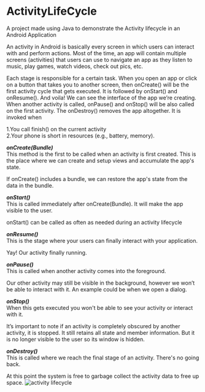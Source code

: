 # ActivityLifeCycle

A project made using Java to demonstrate the Activity lifecycle in an Android Application

An activity in Android is basically every screen in which users can interact with and perform actions. Most of the time, an app will contain multiple screens (activities) that users can use to navigate an app as they listen to music, play games, watch videos, check out pics, etc.

Each stage is responsible for a certain task. When you open an app or click on a button that takes you to another screen, then onCreate() will be the first activity cycle that gets executed. It is followed by onStart() and onResume(). And voila! We can see the interface of the app we’re creating.
When another activity is called, onPause() and onStop() will be also called on the first activity.
The onDestroy() removes the app altogether. It is invoked when

1.You call finish() on the current activity<br/> 
2.Your phone is short in resources (e.g., battery, memory).

***onCreate(Bundle)***<br/>
This method is the first to be called when an activity is first created. This is the place where we can create and setup views and accumulate the app's state.
 

If onCreate() includes a bundle, we can restore the app's state from the data in the bundle.

***onStart()***<br/>
This is called immediately after onCreate(Bundle). It will make the app visible to the user.
 

onStart() can be called as often as needed during an activity lifecycle

***onResume()***<br/>
This is the stage where your users can finally interact with your application.
 

Yay! Our activity finally running.

***onPause()***<br/>
This is called when another activity comes into the foreground.
 

Our other activity may still be visible in the background, however we won’t be able to interact with it. An example could be when we open a dialog.

***onStop()***<br/>
When this gets executed you won't be able to see your activity or interact with it.
 

It’s important to note if an activity is completely obscured by another activity, it is stopped. It still retains all state and member information. But it is no longer visible to the user so its window is hidden.

***onDestroy()***<br/>
This is called where we reach the final stage of an activity. There's no going back.
 

At this point the system is free to garbage collect the activity data to free up space.
![activity lifecycle](https://user-images.githubusercontent.com/53009878/134226573-b2cfdd3b-d375-43eb-9103-e950ad200c09.jpg)

